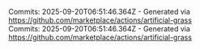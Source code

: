Commits: 2025-09-20T06:51:46.364Z - Generated via https://github.com/marketplace/actions/artificial-grass
<br>
Commits: 2025-09-20T06:51:46.364Z - Generated via https://github.com/marketplace/actions/artificial-grass
<br>
